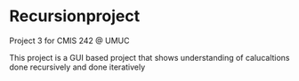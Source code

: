# Recursionproject
Project 3 for CMIS 242 @ UMUC


This project is a GUI based project that shows understanding of calucaltions done recursively and done iteratively
